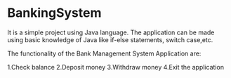 # BankingSystem

It is a simple project using Java language. The application can be made using basic knowledge of Java like if-else statements, switch case,etc.

The functionality of the Bank Management System Application are:

1.Check balance
2.Deposit money
3.Withdraw money
4.Exit the application
